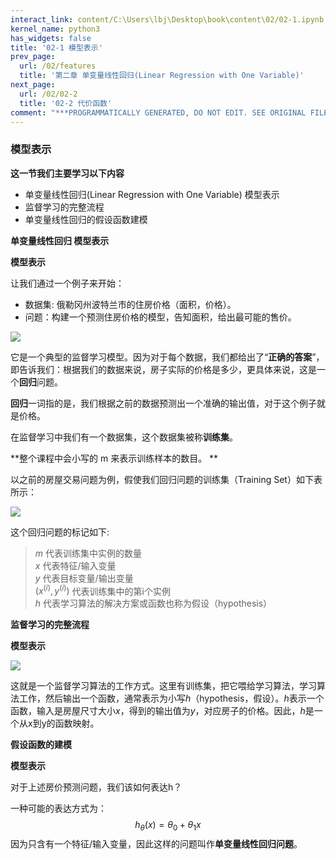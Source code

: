 ```yaml
---
interact_link: content/C:\Users\lbj\Desktop\book\content\02/02-1.ipynb
kernel_name: python3
has_widgets: false
title: '02-1 模型表示'
prev_page:
  url: /02/features
  title: '第二章 单变量线性回归(Linear Regression with One Variable)'
next_page:
  url: /02/02-2
  title: '02-2 代价函数'
comment: "***PROGRAMMATICALLY GENERATED, DO NOT EDIT. SEE ORIGINAL FILES IN /content***"
---
```


### 模型表示

**这一节我们主要学习以下内容**

+ 单变量线性回归(Linear Regression with One Variable) 模型表示
+ 监督学习的完整流程
+ 单变量线性回归的假设函数建模

**单变量线性回归 模型表示**

**模型表示**

让我们通过一个例子来开始：        
+ 数据集: 俄勒冈州波特兰市的住房价格（面积，价格）。   
+ 问题：构建一个预测住房价格的模型，告知面积，给出最可能的售价。  

![](https://i.loli.net/2018/11/29/5bfff6aa4b934.png)

它是一个典型的监督学习模型。因为对于每个数据，我们都给出了“**正确的答案**”，即告诉我们：根据我们的数据来说，房子实际的价格是多少，更具体来说，这是一个**回归**问题。

**回归**一词指的是，我们根据之前的数据预测出一个准确的输出值，对于这个例子就是价格。

在监督学习中我们有一个数据集，这个数据集被称**训练集**。

**整个课程中会小写的 m 来表示训练样本的数目。 **

以之前的房屋交易问题为例，假使我们回归问题的训练集（Training Set）如下表所示：
 
![](https://i.loli.net/2018/11/29/5bfffab31b97a.png)

这个回归问题的标记如下: 
> $m$ 代表训练集中实例的数量      
> $x$ 代表特征/输入变量      
> $y$ 代表目标变量/输出变量      
> $(x^{(i)},y^{(i)})$ 代表训练集中的第i个实例      
> $h$ 代表学习算法的解决方案或函数也称为假设（hypothesis）      

**监督学习的完整流程**

**模型表示**

![](https://i.loli.net/2018/11/29/5bfffb077ef62.png)

这就是一个监督学习算法的工作方式。这里有训练集，把它喂给学习算法，学习算法工作，然后输出一个函数，通常表示为小写$h$（hypothesis，假设）。$h$表示一个函数，输入是房屋尺寸大小$x$，得到的输出值为$y$，对应房子的价格。因此，$h$是一个从x到y的函数映射。 


**假设函数的建模**

**模型表示**

对于上述房价预测问题，我们该如何表达h？ 

 一种可能的表达方式为： 
 $$h_{\theta}(x) = \theta_{0} + \theta_{1}x$$ 
 因为只含有一个特征/输入变量，因此这样的问题叫作**单变量线性回归问题**。 
